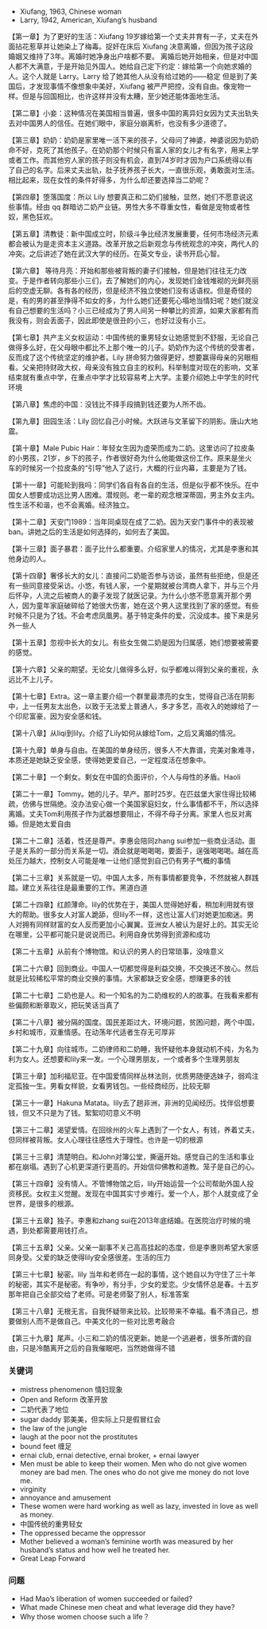 + Xiufang, 1963, Chinese woman
+ Larry, 1942, American, Xiufang’s husband


【第一章】为了更好的生活：Xiufang 19岁嫁给第一个丈夫并育有一子，丈夫在外面拈花惹草并让她染上了梅毒。捉奸在床后 Xiufang 决意离婚，但因为孩子这段婚姻又维持了3年。离婚时她净身出户啥都不要。 离婚后她开始相亲，但是对中国人都不大满意，于是开始见外国人。她给自己定下约定：嫁给第一个向她求婚的人。这个人就是 Larry。Larry 给了她其他人从没有给过她的——稳定 但是到了美国后，才发现事情不像想象中美好，Xiufang 被严严把控，没有自由。像宠物一样。但是与回国相比，也许这样并没有太糟，至少她还能体面地生活。

【第二章】小妾：这种情况在美国相当普遍，很多中国的离异妇女因为丈夫出轨失去对中国男人的信任。在她们眼中，家庭分崩离析，也没有多少道德了。

【第三章】奶奶：奶奶是家里唯一活下来的孩子，父母问了神婆，神婆说因为奶奶命不好，克死了其他孩子。在奶奶那个时候只有富人家的女儿才有名字，用来上学或者工作。而其他穷人家的孩子则没有机会，直到74岁时才因为户口系统得以有了自己的名字。后来丈夫出轨，肚子抚养孩子长大，一直很乐观，勇敢面对生活。相比起来，现在女性的条件好得多，为什么却还要选择当二奶呢？

【第四章】堕落国度：所以 Lily 想要真正和二奶们接触，显然，她们不愿意说这些事情。经由 qq 群暗访二奶产业链。男性大多不尊重女性，看做是宠物或者性奴，黑色狂欢。

【第五章】清教徒：新中国成立时，阶级斗争比经济发展重要，任何市场经济元素都会被认为是走资本主义道路。改革开放之后新观念与传统观念的冲突，两代人的冲突。之后讲述了她在武汉大学的经历。在英文专业，读书开启心智。

【第六章】 等待月亮：开始和那些被背叛的妻子们接触，但是她们往往无力改变。于是作者转向那些小三们，去了解她们的内心，发现她们金钱堆砌的光鲜亮丽后的空虚无聊。各有各的经历，但是经济不独立使她们没有话语权。但是奇怪的是，有的男的甚至挣得不如女的多，为什么她们还要死心塌地当情妇呢？她们就没有自己想要的生活吗？小三已经成为了男人间另一种攀比的资源，如果大家都有而我没有，则会丢面子，因此即使是很丑的小三，也好过没有小三。

【第七章】共产主义女权运动：中国传统的重男轻女让她感觉到不舒服，无论自己做得多么好，在父母眼中都比不上那个唯一的儿子。奶奶作为这个传统的受害者，反而成了这个传统坚定的维护者。Lily 拼命努力做得更好，想要赢得母亲的另眼相看。父亲把持财政大权，母亲没有独立自主的权利。科举制度对现在的影响，文革结束就有重点中学，在重点中学才比较容易考上大学。主要介绍她上中学生的时代环境

【第八章】焦虑的中国：没钱比不择手段搞到钱还要为人所不齿。

【第九章】田园生活：Lily 回忆自己小时候。大跃进与文革留下的阴影。唐山大地震。

【第十章】Male Pubic Hair：年轻女生因为虚荣而成为二奶。这里访问了拉皮条的小男孩，21岁，乡下的孩子，作者很好奇为什么他能做这份工作。原来是坐火车的时候另一个拉皮条的“引导”他入了这行，大概的行业内幕，主要是为了钱。

【第十一章】可能轮到我吗：同学们各自有各自的生活，但是似乎都不快乐。在中国女人想要成功远比男人困难。潜规则。老一辈的观念根深蒂固，男主外女主内。性生活不和谐，也不会离婚。经济独立。

【第十二章】天安门1989：当年同桌现在成了二奶。因为天安门事件中的表现被 ban。讲她之后的生活是如何选择的，如何去了美国。

【第十三章】面子暴君：面子比什么都重要。介绍家里人的情况，尤其是李惠和其他身边的人。

【第十四章】奢侈长大的女儿：直接问二奶能否参与访谈，虽然有些拒绝，但是还有一些同意接受采访。小悠，有钱人家，一个星期就被台湾商人拿下，并与三个月后怀孕，人流之后被商人的妻子发现了就医记录。为什么小悠不愿意离开那个男人，因为童年家庭破碎给了她很大伤害，她在这个男人这里找到了家的感觉。有些时候不只是为了钱。不会考虑凤凰男。基于特定条件的爱，沉没成本。接下来是另外一些人

【第十五章】忽视中长大的女儿。有些女生做二奶是因为归属感，她们想要被需要的感觉。

【第十六章】父亲的期望。无论女儿做得多么好，似乎都难以得到父亲的重视，永远比不上儿子。

【第十七章】Extra。这一章主要介绍一个群里最漂亮的女生，觉得自己活在阴影中，上一任男友太出色，以致于无法爱上普通人，多才多艺，高收入的她嫁给了一个印尼富豪，因为安全感和钱。

【第十八章】从liqi到lily。介绍了Lily如何从嫁给Tom，之后又离婚的情况。

【第十九章】单身与自由。在美国的单身经历，很多人不大靠谱，完美对象难寻，本质还是她缺乏安全感，使得她更爱自己，一定程度活在想象中。

【第二十章】一个剩女。剩女在中国的负面评价，个人与母性的矛盾。Haoli

【第二十一章】Tommy。她的儿子。早产。那时25岁。在匹兹堡大家住得比较稀疏，仿佛与世隔绝。没办法安心做一个美国家庭妇女，什么事情都不干，所以选择离婚。丈夫Tom利用孩子作为武器想要阻止，不得不母子分离。家里人也反对离婚。但是她太爱自由

【第二十二章】活着，性还是尊严。李惠会陪同zhang sui参加一些商业活动。面子是关系的一部分而关系是一切。酒会就是喝喝喝，要面子，逞强喝喝喝。越在高处压力越大，控制女人可能是唯一让他们感觉到自己仍有男子气概的事情

【第二十三章】关系就是一切。中国人太多，所有事情都要竞争，不然就被人群践踏。建立关系往往是最重要的工作。黑道白道

【第二十四章】红颜薄命。lily的优势在于，美国人觉得她好看，稍加利用就有很大的帮助。很多女人对富人跪舔，但lily不一样，这也让富人们对她更加痴迷。男人对拥有同样财富的女人反而更加小心翼翼。亚洲女人被认为是好上的。其实无论在哪里，公平都可能只是说说而已。利用自身优势得到资源和成功

【第二十五章】从前有个博物馆。和认识的男人的日常琐事，没啥意义

【第二十六章】回到商业。中国人一切都觉得是利益交换，不交换还不放心。然后就是比较稀松平常的商业交换的事情。大家都缺乏安全感，想赚更多的钱

【第二十七章】二奶也是人。和一个知名的为二奶维权的人的故事。在我看来都有些偏颇和断章取义，把玩笑话当真了

【第二十八章】被分隔的国度。国民差距过大，环境问题，贫困问题，两个中国，乡村和城市，双重情感。在动荡年代适者生存无可厚非

【第二十九章】向往城市。二奶律师和二奶睡，我怀疑他本身就动机不纯，为名为利为女人。还想要和lily来一发。一个心理男朋友，一个或者多个生理男朋友

【第三十章】加利福尼亚。在中国爱情同样丛林法则，优质男随便选妹子，弱鸡注定孤独一生。男看女样貌，女看男钱包。一些经商经历，比较无聊

【第三十一章】Hakuna Matata。lily去了趟非洲，非洲的见闻经历。找伴侣想要钱，但又不只是为了钱。絮絮叨叨意义不明

【第三十二章】渴望爱情。在回徐州的火车上遇到了一个女人，有钱，养着丈夫，但同样被背叛。女人心理往往感性大于理性。也许是一切的根源

【第三十三章】清楚明白。和John对簿公堂，撕逼开始。感觉自己的生活和事业都在崩塌。遇到了心机更深道行更高的。开始信仰佛教和道教。笼子是自己的心。

【第三十四章】没有情人。不管博物馆之后，lily开始运营一个公司帮助外国人投资移民。女权主义觉醒。发现在中国其实寸步难行。爱一个人，那个人就变成了全世界，是很多的根源。

【第三十五章】独子。李惠和zhang sui在2013年底结婚。在医院治疗时候的境遇，到处都需要用钱打点。

【第三十五章】父亲。父亲一副事不关己高高挂起的态度，但是李惠则希望大家感同身受。父爱的缺乏使得lily安全感很差。生活的压力

【第三十七章】秘密。lily 当年和老师在一起的事情，这个她自以为守住了三十年的秘密，其实不是秘密。有争吵，有分手，少女的爱恋。少女情怀总是春。十五岁那年把自己全部交给了老师。可是老师娶了别人，标准答案

【第三十八章】无根无言。自我怀疑带来比较。比较带来不幸福。看不清自己，想要做别人而不是做自己。中美文化的一些对比思考融合

【第三十九章】尾声。小三和二奶的情况更新。她是一个逃避者，很多所谓的自由，只是冷酷离开之后的自我催眠吧，当然她做得不错


### 关键词

+ mistress phenomenon 情妇现象
+ Open and Reform 改革开放
+ 二奶代表了地位
+ sugar daddy 郭美美，但实际上只是假冒红会
+ the law of the jungle
+ laugh at the poor not the prostitutes
+ bound feet 缠足
+ ernai club, ernai detective, ernai broker, + ernai lawyer
+ Men must be able to keep their women. Men who do not give women money are bad men. The ones who do not give me money do not love me.
+ virginity
+ annoyance and amusement
+ These women were hard working as well as lazy, invested in love as well as money.
+ 中国传统的重男轻女
+ The oppressed became the oppressor
+ Mother believed a woman’s feminine worth was measured by her husband’s status and how well he treated her.
+ Great Leap Forward

### 问题

+ Had Mao’s liberation of women succeeded or failed?
+ What made Chinese men cheat and what leverage did they have?
+ Why those women choose such a life？
